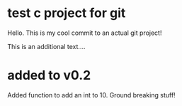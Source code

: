 # test c project for git

Hello. This is my cool commit to an actual git project!

This is an additional text....

# added to v0.2
Added function to add an int to 10. Ground breaking stuff!
